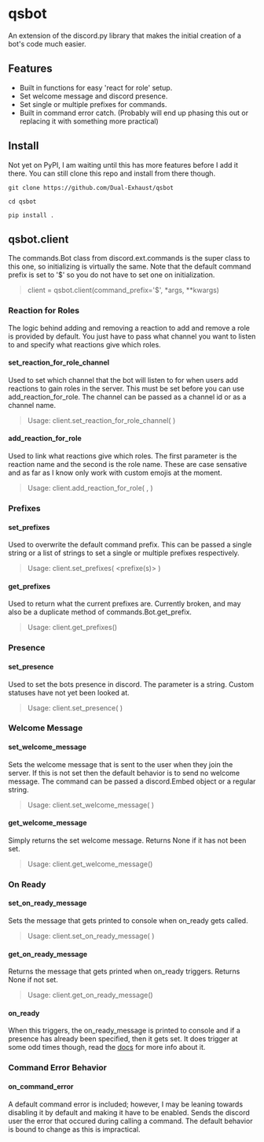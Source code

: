 # qsbot

An extension of the discord.py library that makes the initial creation of a bot's code much easier.

## Features

* Built in functions for easy 'react for role' setup.
* Set welcome message and discord presence.
* Set single or multiple prefixes for commands.
* Built in command error catch. (Probably will end up phasing this out or replacing it with something more practical)

## Install

Not yet on PyPI, I am waiting until this has more features before I add it there. You can still clone this repo and install from there though.

```
git clone https://github.com/Dual-Exhaust/qsbot

cd qsbot

pip install .
``` 

## qsbot.client

The commands.Bot class from discord.ext.commands is the super class to this one, so initializing is virtually the same.
Note that the default command prefix is set to '$' so you do not have to set one on initialization.

> client = qsbot.client(command_prefix='$', \*args, \*\*kwargs)

### Reaction for Roles

The logic behind adding and removing a reaction to add and remove a role is provided by default. You just have to pass what channel you want to listen to and specify what reactions give which roles.

#### set_reaction_for_role_channel

Used to set which channel that the bot will listen to for when users add reactions to gain roles in the server. This must be set before you can use add_reaction_for_role. The channel can be passed as a channel id or as a channel name.

> Usage: client.set_reaction_for_role_channel( <channel> )
  
#### add_reaction_for_role

Used to link what reactions give which roles. The first parameter is the reaction name and the second is the role name. These are case sensative and as far as I know only work with custom emojis at the moment.

> Usage: client.add_reaction_for_role( <reaction name>, <role name> )

### Prefixes

#### set_prefixes

Used to overwrite the default command prefix. This can be passed a single string or a list of strings to set a single or multiple prefixes respectively.

> Usage: client.set_prefixes( <prefixe(s)> )

#### get_prefixes

Used to return what the current prefixes are. Currently broken, and may also be a duplicate method of commands.Bot.get_prefix.

> Usage: client.get_prefixes()

### Presence

#### set_presence

Used to set the bots presence in discord. The parameter is a string. Custom statuses have not yet been looked at.

> Usage: client.set_presence( <presence> )

### Welcome Message

#### set_welcome_message

Sets the welcome message that is sent to the user when they join the server. If this is not set then the default behavior is to send no welcome message. The command can be passed a discord.Embed object or a regular string.

> Usage: client.set_welcome_message( <welcome message> )

#### get_welcome_message

Simply returns the set welcome message. Returns None if it has not been set.

> Usage: client.get_welcome_message()

### On Ready

#### set_on_ready_message

Sets the message that gets printed to console when on_ready gets called.

> Usage: client.set_on_ready_message( <nessage> )
  
#### get_on_ready_message

Returns the message that gets printed when on_ready triggers. Returns None if not set.

> Usage: client.get_on_ready_message()

#### on_ready

When this triggers, the on_ready_message is printed to console and if a presence has already been specified, then it gets set. It does trigger at some odd times though, read the [docs](https://discordpy.readthedocs.io/en/latest/api.html#discord.on_ready) for more info about it. 

### Command Error Behavior

#### on_command_error

A default command error is included; however, I may be leaning towards disabling it by default and making it have to be enabled. Sends the discord user the error that occured during calling a command. The default behavior is bound to change as this is impractical. 
